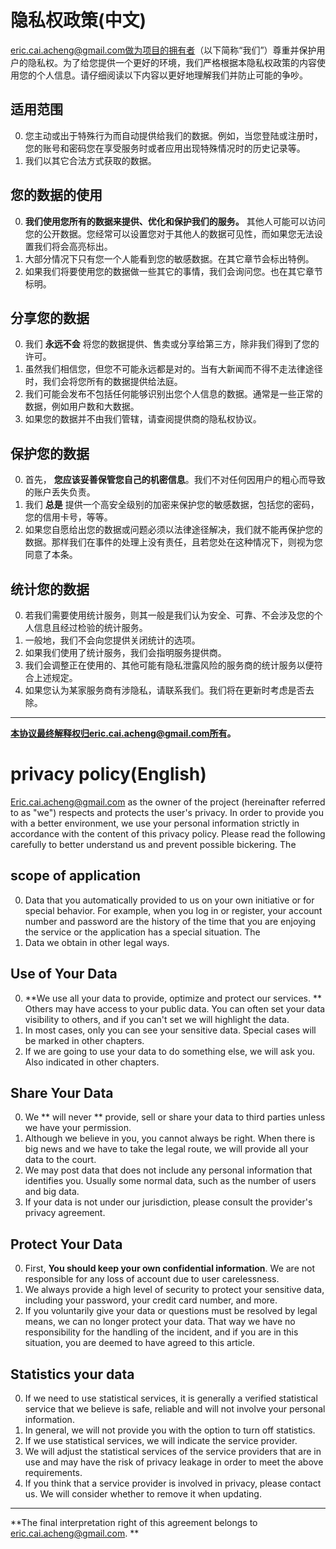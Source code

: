 # 隐私权政策(中文)

eric.cai.acheng@gmail.com做为项目的拥有者（以下简称“我们”）尊重并保护用户的隐私权。为了给您提供一个更好的环境，我们严格根据本隐私权政策的内容使用您的个人信息。请仔细阅读以下内容以更好地理解我们并防止可能的争吵。  

## 适用范围
0. 您主动或出于特殊行为而自动提供给我们的数据。例如，当您登陆或注册时，您的账号和密码您在享受服务时或者应用出现特殊情况时的历史记录等。  
1. 我们以其它合法方式获取的数据。  

## 您的数据的使用
0. **我们使用您所有的数据来提供、优化和保护我们的服务。** 其他人可能可以访问您的公开数据。您经常可以设置您对于其他人的数据可见性，而如果您无法设置我们将会高亮标出。  
1. 大部分情况下只有您一个人能看到您的敏感数据。在其它章节会标出特例。  
2. 如果我们将要使用您的数据做一些其它的事情，我们会询问您。也在其它章节标明。  

## 分享您的数据
0. 我们 **永远不会** 将您的数据提供、售卖或分享给第三方，除非我们得到了您的许可。  
1. 虽然我们相信您，但您不可能永远都是对的。当有大新闻而不得不走法律途径时，我们会将您所有的数据提供给法庭。  
2. 我们可能会发布不包括任何能够识别出您个人信息的数据。通常是一些正常的数据，例如用户数和大数据。  
3. 如果您的数据并不由我们管辖，请查阅提供商的隐私权协议。 

## 保护您的数据
0. 首先， **您应该妥善保管您自己的机密信息**。我们不对任何因用户的粗心而导致的账户丢失负责。  
1. 我们 **总是** 提供一个高安全级别的加密来保护您的敏感数据，包括您的密码，您的信用卡号，等等。  
2. 如果您自愿给出您的数据或问题必须以法律途径解决，我们就不能再保护您的数据。那样我们在事件的处理上没有责任，且若您处在这种情况下，则视为您同意了本条。

## 统计您的数据
0. 若我们需要使用统计服务，则其一般是我们认为安全、可靠、不会涉及您的个人信息且经过检验的统计服务。
1. 一般地，我们不会向您提供关闭统计的选项。
2. 如果我们使用了统计服务，我们会指明服务提供商。
3. 我们会调整正在使用的、其他可能有隐私泄露风险的服务商的统计服务以便符合上述规定。
4. 如果您认为某家服务商有涉隐私，请联系我们。我们将在更新时考虑是否去除。

***
**本协议最终解释权归eric.cai.acheng@gmail.com所有。**

# privacy policy(English)

Eric.cai.acheng@gmail.com as the owner of the project (hereinafter referred to as "we") respects and protects the user's privacy. In order to provide you with a better environment, we use your personal information strictly in accordance with the content of this privacy policy. Please read the following carefully to better understand us and prevent possible bickering. The

## scope of application
0. Data that you automatically provided to us on your own initiative or for special behavior. For example, when you log in or register, your account number and password are the history of the time that you are enjoying the service or the application has a special situation. The
1. Data we obtain in other legal ways.

## Use of Your Data
0. **We use all your data to provide, optimize and protect our services. ** Others may have access to your public data. You can often set your data visibility to others, and if you can't set we will highlight the data.
1. In most cases, only you can see your sensitive data. Special cases will be marked in other chapters.
2. If we are going to use your data to do something else, we will ask you. Also indicated in other chapters.

## Share Your Data
0. We ** will never ** provide, sell or share your data to third parties unless we have your permission.
1. Although we believe in you, you cannot always be right. When there is big news and we have to take the legal route, we will provide all your data to the court.
2. We may post data that does not include any personal information that identifies you. Usually some normal data, such as the number of users and big data.
3. If your data is not under our jurisdiction, please consult the provider's privacy agreement.

## Protect Your Data
0. First, **You should keep your own confidential information**. We are not responsible for any loss of account due to user carelessness.
1. We always provide a high level of security to protect your sensitive data, including your password, your credit card number, and more.
2. If you voluntarily give your data or questions must be resolved by legal means, we can no longer protect your data. That way we have no responsibility for the handling of the incident, and if you are in this situation, you are deemed to have agreed to this article.

## Statistics your data
0. If we need to use statistical services, it is generally a verified statistical service that we believe is safe, reliable and will not involve your personal information.
1. In general, we will not provide you with the option to turn off statistics.
2. If we use statistical services, we will indicate the service provider.
3. We will adjust the statistical services of the service providers that are in use and may have the risk of privacy leakage in order to meet the above requirements.
4. If you think that a service provider is involved in privacy, please contact us. We will consider whether to remove it when updating.

***
**The final interpretation right of this agreement belongs to eric.cai.acheng@gmail.com. **
